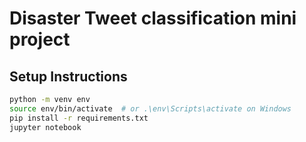 # Disaster Tweet classification mini project

## Setup Instructions

```bash
python -m venv env
source env/bin/activate  # or .\env\Scripts\activate on Windows
pip install -r requirements.txt
jupyter notebook
```
